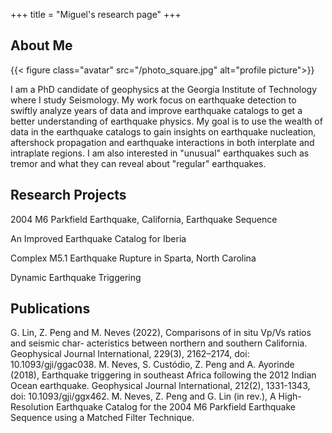 +++
title = "Miguel's research page"
+++

## About Me

{{< figure class="avatar" src="/photo_square.jpg" alt="profile picture">}}

I am a PhD candidate of geophysics at the Georgia Institute of Technology where I study Seismology. My work focus on earthquake detection to swiftly analyze years of data and improve earthquake catalogs to get a better understanding of earthquake physics. My goal is to use the wealth of data in the earthquake catalogs to gain insights on earthquake nucleation, aftershock propagation and earthquake interactions in both interplate and intraplate regions. I am also interested in "unusual" earthquakes such as tremor and what they can reveal about "regular" earthquakes.

## Research Projects

2004 M6 Parkfield Earthquake, California, Earthquake Sequence

An Improved Earthquake Catalog for Iberia

Complex M5.1 Earthquake Rupture in Sparta, North Carolina

Dynamic Earthquake Triggering

## Publications

G. Lin, Z. Peng and M. Neves (2022), Comparisons of in situ Vp/Vs ratios and seismic char- acteristics between northern and southern California. Geophysical Journal International, 229(3), 2162–2174, doi: 10.1093/gji/ggac038.
M. Neves, S. Custódio, Z. Peng and A. Ayorinde (2018), Earthquake triggering in southeast Africa following the 2012 Indian Ocean earthquake. Geophysical Journal International, 212(2), 1331-1343, doi: 10.1093/gji/ggx462.
M. Neves, Z. Peng and G. Lin (in rev.), A High-Resolution Earthquake Catalog for the 2004 M6 Parkfield Earthquake Sequence using a Matched Filter Technique.
